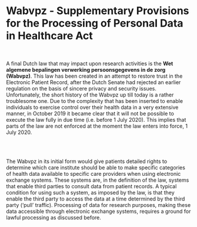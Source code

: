 # Wabvpz - Supplementary Provisions for the Processing of Personal Data in Healthcare Act

<br>

A final Dutch law that may impact upon research activities is the **Wet algemene bepalingen verwerking persoonsgegevens in de zorg (Wabvpz)**. This law has been created in an attempt to restore trust in the Electronic Patient Record, after the Dutch Senate had rejected an earlier regulation on the basis of sincere privacy and security issues.  Unfortunately, the short history of the Wabvpz up till today is a rather troublesome one. Due to the complexity that has been inserted to enable individuals to exercise control over their health data in a very extensive manner, in October 2019 it became clear that it will not be possible to execute the law fully in due time (i.e. before 1 July 2020).  This implies that parts of the law are not enforced at the moment the law enters into force, 1 July 2020.  

<br>
<br>

The Wabvpz in its initial form would give patients detailed rights to determine which care institute should be able to make specific categories of health data available to specific care providers when using electronic exchange systems.  These systems are, in the definition of the law, systems that enable third parties to consult data from patient records. A typical condition for using such a system, as imposed by the law, is that they enable the third party to access the data at a time determined by the third party (‘pull’ traffic). Processing of data for research purposes, making these data accessible through electronic exchange systems, requires a ground for lawful processing as discussed before.  
